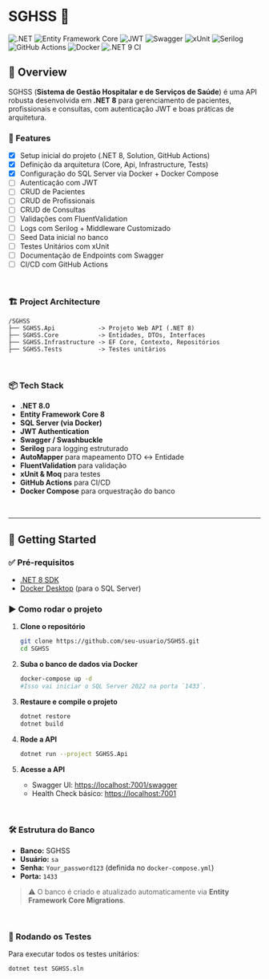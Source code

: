 # SGHSS 🏥

![.NET](https://img.shields.io/badge/.NET-8.0-512BD4?style=flat-square&logo=dotnet&logoColor=white)
![Entity Framework Core](https://img.shields.io/badge/Entity%20Framework%20Core-8.0-512BD4?style=flat-square&logo=dotnet&logoColor=white)
![JWT](https://img.shields.io/badge/JWT-Secure-000000?style=flat-square&logo=jsonwebtokens&logoColor=white)
![Swagger](https://img.shields.io/badge/Swagger-UI-85EA2D?style=flat-square&logo=swagger&logoColor=black)
![xUnit](https://img.shields.io/badge/xUnit-Testing-5B2A89?style=flat-square&logo=xunit&logoColor=white)
![Serilog](https://img.shields.io/badge/Serilog-Logging-512BD4?style=flat-square&logo=nuget&logoColor=white)
![GitHub Actions](https://img.shields.io/badge/CI/CD-GitHub%20Actions-2088FF?style=flat-square&logo=githubactions&logoColor=white)
![Docker](https://img.shields.io/badge/Docker-SQL%20Server-2496ED?style=flat-square&logo=docker&logoColor=white)
![.NET 9 CI](https://github.com/lucas-slva/SGHSS/actions/workflows/dotnet.yml/badge.svg)



## 📖 Overview
SGHSS (**Sistema de Gestão Hospitalar e de Serviços de Saúde**) é uma API robusta desenvolvida em **.NET 8** para gerenciamento de pacientes, profissionais e consultas, com autenticação JWT e boas práticas de arquitetura.


### 🚀 Features
- [x] Setup inicial do projeto (.NET 8, Solution, GitHub Actions)
- [x] Definição da arquitetura (Core, Api, Infrastructure, Tests)
- [x] Configuração do SQL Server via Docker + Docker Compose
- [ ] Autenticação com JWT
- [ ] CRUD de Pacientes
- [ ] CRUD de Profissionais
- [ ] CRUD de Consultas
- [ ] Validações com FluentValidation
- [ ] Logs com Serilog + Middleware Customizado
- [ ] Seed Data inicial no banco
- [ ] Testes Unitários com xUnit
- [ ] Documentação de Endpoints com Swagger
- [ ] CI/CD com GitHub Actions

&nbsp;

### 🏗️ Project Architecture
```
/SGHSS
├── SGHSS.Api            -> Projeto Web API (.NET 8)
├── SGHSS.Core           -> Entidades, DTOs, Interfaces
├── SGHSS.Infrastructure -> EF Core, Contexto, Repositórios
├── SGHSS.Tests          -> Testes unitários
```

&nbsp;

### 📦 Tech Stack
- **.NET 8.0**
- **Entity Framework Core 8**
- **SQL Server (via Docker)**
- **JWT Authentication**
- **Swagger / Swashbuckle**
- **Serilog** para logging estruturado
- **AutoMapper** para mapeamento DTO ↔ Entidade
- **FluentValidation** para validação
- **xUnit & Moq** para testes
- **GitHub Actions** para CI/CD
- **Docker Compose** para orquestração do banco

&nbsp;

---
## 🔧 Getting Started

### ✅ Pré-requisitos
- [.NET 8 SDK](https://dotnet.microsoft.com/en-us/download/dotnet/8.0)
- [Docker Desktop](https://www.docker.com/products/docker-desktop/) (para o SQL Server)

### ▶️ Como rodar o projeto

1. **Clone o repositório**
   ```bash
   git clone https://github.com/seu-usuario/SGHSS.git
   cd SGHSS
   ```
2. **Suba o banco de dados via Docker**

   ```bash
   docker-compose up -d
   #Isso vai iniciar o SQL Server 2022 na porta `1433`.
   ```

3. **Restaure e compile o projeto**

   ```bash
   dotnet restore
   dotnet build
   ```

4. **Rode a API**

   ```bash
   dotnet run --project SGHSS.Api
   ```

5. **Acesse a API**

    * Swagger UI: [https://localhost:7001/swagger](https://localhost:7001/swagger)
    * Health Check básico: [https://localhost:7001](https://localhost:7001)

&nbsp;

### 🛠️ Estrutura do Banco

* **Banco:** SGHSS
* **Usuário:** `sa`
* **Senha:** `Your_password123` (definida no `docker-compose.yml`)
* **Porta:** `1433`

> ⚠️ O banco é criado e atualizado automaticamente via **Entity Framework Core Migrations**.

&nbsp;

### 🧪 Rodando os Testes

Para executar todos os testes unitários:

```bash
dotnet test SGHSS.sln
```

